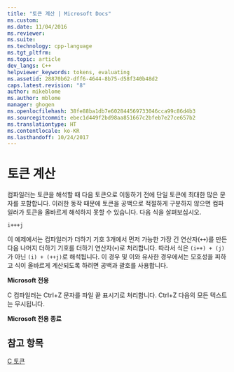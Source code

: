 ```yaml
---
title: "토큰 계산 | Microsoft Docs"
ms.custom: 
ms.date: 11/04/2016
ms.reviewer: 
ms.suite: 
ms.technology: cpp-language
ms.tgt_pltfrm: 
ms.topic: article
dev_langs: C++
helpviewer_keywords: tokens, evaluating
ms.assetid: 28870b62-dff6-4644-8b75-d58f340b48d2
caps.latest.revision: "8"
author: mikeblome
ms.author: mblome
manager: ghogen
ms.openlocfilehash: 38fe88ba1db7e602844569733046cca99c86d4b3
ms.sourcegitcommit: ebec1d449f2bd98aa851667c2bfeb7e27ce657b2
ms.translationtype: HT
ms.contentlocale: ko-KR
ms.lasthandoff: 10/24/2017
---
```

# <a name="evaluation-of-tokens"></a>토큰 계산
컴파일러는 토큰을 해석할 때 다음 토큰으로 이동하기 전에 단일 토큰에 최대한 많은 문자를 포함합니다. 이러한 동작 때문에 토큰을 공백으로 적절하게 구분하지 않으면 컴파일러가 토큰을 올바르게 해석하지 못할 수 있습니다. 다음 식을 살펴보십시오.  
  
```  
i+++j  
```  
  
 이 예제에서는 컴파일러가 더하기 기호 3개에서 먼저 가능한 가장 긴 연산자(`++`)를 만든 다음 나머지 더하기 기호를 더하기 연산자(`+`)로 처리합니다. 따라서 식은 `(i++) + (j)`가 아닌 `(i) + (++j)`로 해석됩니다. 이 경우 및 이와 유사한 경우에서는 모호성을 피하고 식이 올바르게 계산되도록 하려면 공백과 괄호를 사용합니다.  
  
 **Microsoft 전용**  
  
 C 컴파일러는 Ctrl+Z 문자를 파일 끝 표시기로 처리합니다. Ctrl+Z 다음의 모든 텍스트는 무시됩니다.  
  
 **Microsoft 전용 종료**  
  
## <a name="see-also"></a>참고 항목  
 [C 토큰](../c-language/c-tokens.md)